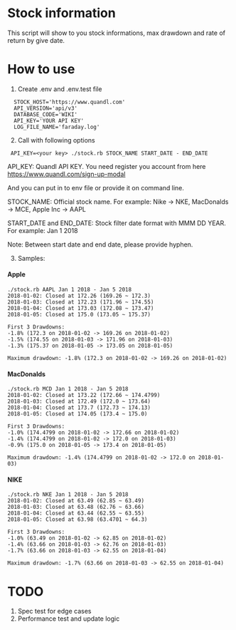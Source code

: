 # Stock information

This script will show to you stock informations, max drawdown and rate of return by give date.


# How to use

1. Create .env and .env.test file

```
  STOCK_HOST='https://www.quandl.com'
  API_VERSION='api/v3'
  DATABASE_CODE='WIKI'
  API_KEY='YOUR API KEY'
  LOG_FILE_NAME='faraday.log'
```

2. Call with following options

```
 API_KEY=<your key> ./stock.rb STOCK_NAME START_DATE - END_DATE

```

 API_KEY: Quandl API KEY. You need register you account from here https://www.quandl.com/sign-up-modal

 And you can put in to env file or provide it on command line.

 STOCK_NAME: Official stock name. For example: Nike -> NKE, MacDonalds -> MCE, Apple Inc -> AAPL

 START_DATE and END_DATE: Stock filter date format with MMM DD YEAR. For example: Jan 1 2018

 Note: Between start date and end date, please provide hyphen.

3. Samples:

#### Apple

```
./stock.rb AAPL Jan 1 2018 - Jan 5 2018
2018-01-02: Closed at 172.26 (169.26 ~ 172.3)
2018-01-03: Closed at 172.23 (171.96 ~ 174.55)
2018-01-04: Closed at 173.03 (172.08 ~ 173.47)
2018-01-05: Closed at 175.0 (173.05 ~ 175.37)

First 3 Drawdowns:
-1.8% (172.3 on 2018-01-02 -> 169.26 on 2018-01-02)
-1.5% (174.55 on 2018-01-03 -> 171.96 on 2018-01-03)
-1.3% (175.37 on 2018-01-05 -> 173.05 on 2018-01-05)

Maximum drawdown: -1.8% (172.3 on 2018-01-02 -> 169.26 on 2018-01-02)
```

#### MacDonalds

```
./stock.rb MCD Jan 1 2018 - Jan 5 2018
2018-01-02: Closed at 173.22 (172.66 ~ 174.4799)
2018-01-03: Closed at 172.49 (172.0 ~ 173.64)
2018-01-04: Closed at 173.7 (172.73 ~ 174.13)
2018-01-05: Closed at 174.05 (173.4 ~ 175.0)

First 3 Drawdowns:
-1.0% (174.4799 on 2018-01-02 -> 172.66 on 2018-01-02)
-1.4% (174.4799 on 2018-01-02 -> 172.0 on 2018-01-03)
-0.9% (175.0 on 2018-01-05 -> 173.4 on 2018-01-05)

Maximum drawdown: -1.4% (174.4799 on 2018-01-02 -> 172.0 on 2018-01-03)
```

#### NIKE

```
./stock.rb NKE Jan 1 2018 - Jan 5 2018
2018-01-02: Closed at 63.49 (62.85 ~ 63.49)
2018-01-03: Closed at 63.48 (62.76 ~ 63.66)
2018-01-04: Closed at 63.44 (62.55 ~ 63.55)
2018-01-05: Closed at 63.98 (63.4701 ~ 64.3)

First 3 Drawdowns:
-1.0% (63.49 on 2018-01-02 -> 62.85 on 2018-01-02)
-1.4% (63.66 on 2018-01-03 -> 62.76 on 2018-01-03)
-1.7% (63.66 on 2018-01-03 -> 62.55 on 2018-01-04)

Maximum drawdown: -1.7% (63.66 on 2018-01-03 -> 62.55 on 2018-01-04)
```

# TODO

1. Spec test for edge cases
2. Performance test and update logic
